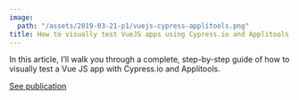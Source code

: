 ```yaml
---
image:
  path: "/assets/2019-03-21-p1/vuejs-cypress-applitools.png"
title: How to visually test VueJS apps using Cypress.io and Applitools
---
```


In this article, I’ll walk you through a complete, step-by-step guide of how to visually test a Vue JS app with Cypress.io and Applitools.

[See publication](https://applitools.com/blog/test-vuejs-cypress-io-applitools?utm_term=td&utm_source=organic-social&utm_medium=stack-overflow&utm_content=blog&utm_campaign=expand-left-campaign&utm_subgroup=SO-B)
